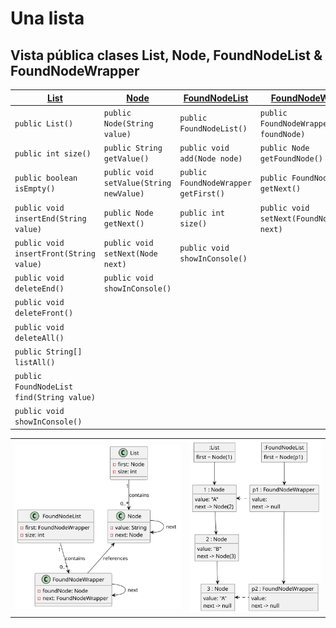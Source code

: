 # Una lista

## Vista pública clases List, Node, FoundNodeList & FoundNodeWrapper

|[List](List.java)|[Node](Node.java)|[FoundNodeList](FoundNodeList.java)|[FoundNodeWrapper](FoundNodeWrapper.java)|
|-|-|-|-|
|`public List()`|`public Node(String value)`|`public FoundNodeList()`|`public FoundNodeWrapper(Node foundNode)`|
|`public int size()`|`public String getValue()`|`public void add(Node node)`|`public Node getFoundNode()`|
|`public boolean isEmpty()`|`public void setValue(String newValue)`|`public FoundNodeWrapper getFirst()`|`public FoundNodeWrapper getNext()`|
|`public void insertEnd(String value)`|`public Node getNext()`|`public int size()`|`public void setNext(FoundNodeWrapper next)`|
|`public void insertFront(String value)`|`public void setNext(Node next)`|`public void showInConsole()`||
|`public void deleteEnd()`|`public void showInConsole()`|||
|`public void deleteFront()`||||
|`public void deleteAll()`||||
|`public String[] listAll()`||||
|`public FoundNodeList find(String value)`||||
|`public void showInConsole()`||||

|||
|-|-|
|![](/images/modelosUML/unaLista-dC.svg)|![](/images/modelosUML/unaLista-dO.svg)
